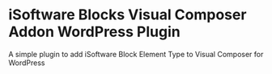 # iSoftware Blocks Visual Composer Addon WordPress Plugin
A simple plugin to add iSoftware Block Element Type to Visual Composer for WordPress
